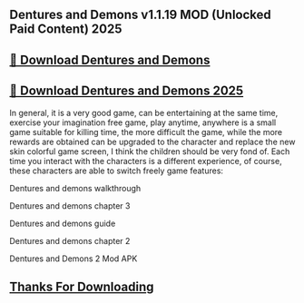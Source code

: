 ## Dentures and Demons v1.1.19 MOD (Unlocked Paid Content) 2025


## [📌 Download Dentures and Demons](https://licenselink.info/ddl/)


## [📌 Download Dentures and Demons 2025](https://licenselink.info/ddl/)


In general, it is a very good game, can be entertaining at the same time, exercise your imagination free game, play anytime, anywhere is a small game suitable for killing time, the more difficult the game, while the more rewards are obtained can be upgraded to the character and replace the new skin colorful game screen, I think the children should be very fond of. Each time you interact with the characters is a different experience, of course, these characters are able to switch freely game features:




Dentures and demons walkthrough

Dentures and demons chapter 3

Dentures and demons guide

Dentures and demons chapter 2

Dentures and Demons 2 Mod APK


## [Thanks For Downloading](https://licenselink.info/ddl/)
